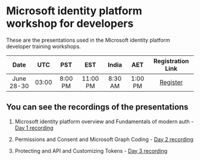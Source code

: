 # Microsoft identity platform workshop for developers

These are the presentations used in the Microsoft identity platform developer training workshops.   

**Date**|**UTC**|**PST**|**EST**|**India**|**AET**|**Registration Link**
:-----:|:-----:|:-----:|:-----:|:-----:|:-----:|:-----:
June 28-30|03:00|8:00 PM|11:00 PM|8:30 AM|1:00 PM|[Register](https://aka.ms/Reg_MIP_6.21)

## You can see the recordings of the presentations

1. Microsoft identity platform overview and Fundamentals of modern auth - [Day 1 recording](https://www.youtube.com/watch?v=6ljD7rYVa1c)

2. Permissions and Consent and Microsoft Graph Coding  - [Day 2 recording](https://www.youtube.com/watch?v=lZ4QVa9_Xs0) 

3. Protecting and API and Customizing Tokens - [Day 3 recording](https://www.youtube.com/watch?v=gS59NvoQu20)

